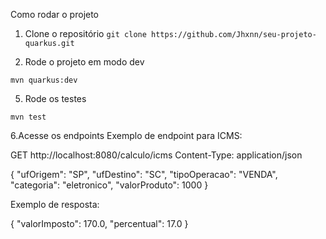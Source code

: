 Como rodar o projeto
1. Clone o repositório
``
git clone https://github.com/Jhxnn/seu-projeto-quarkus.git
``

3. Rode o projeto em modo dev

   
``
mvn quarkus:dev
``

5. Rode os testes

``
mvn test
``

6.Acesse os endpoints
Exemplo de endpoint para ICMS:


GET http://localhost:8080/calculo/icms
Content-Type: application/json


{
  "ufOrigem": "SP",
  "ufDestino": "SC",
  "tipoOperacao": "VENDA",
  "categoria": "eletronico",
  "valorProduto": 1000
}


Exemplo de resposta:



{
  "valorImposto": 170.0,
  "percentual": 17.0
}

